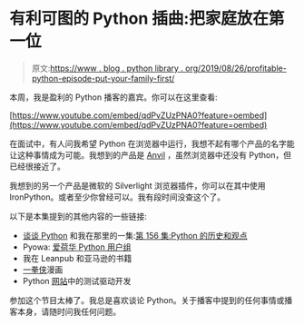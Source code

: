 # 有利可图的 Python 插曲:把家庭放在第一位

> 原文:[https://www . blog . python library . org/2019/08/26/profitable-python-episode-put-your-family-first/](https://www.blog.pythonlibrary.org/2019/08/26/profitable-python-episode-put-your-family-first/)

本周，我是盈利的 Python 播客的嘉宾。你可以在这里查看:

[https://www.youtube.com/embed/qdPvZUzPNA0?feature=oembed](https://www.youtube.com/embed/qdPvZUzPNA0?feature=oembed)

在面试中，有人问我希望 Python 在浏览器中运行，我想不起有哪个产品的名字能让这种事情成为可能。我想到的产品是 [Anvil](https://anvil.works/) ，虽然浏览器中还没有 Python，但已经很接近了。

我想到的另一个产品是微软的 Silverlight 浏览器插件，你可以在其中使用 IronPython。或者至少你曾经可以。我有段时间没查这个了。

以下是本集提到的其他内容的一些链接:

*   [谈谈 Python](https://talkpython.fm/) 和我在那里的一集:[第 156 集:Python 的历史和观点](https://talkpython.fm/episodes/show/156/python-history-and-perspectives)
*   Pyowa: [爱荷华 Python 用户组](http://www.pyowa.org/)
*   我在 Leanpub 和亚马逊的书籍
*   [一拳侠](https://amzn.to/2ZnzW8C)漫画
*   Python [网站](https://www.obeythetestinggoat.com/)中的测试驱动开发

参加这个节目太棒了。我总是喜欢谈论 Python。关于播客中提到的任何事情或播客本身，请随时问我任何问题。